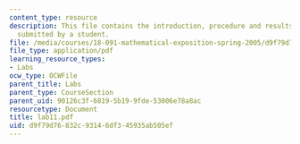 ```yaml
---
content_type: resource
description: This file contains the introduction, procedure and results of an experiment
  submitted by a student.
file: /media/courses/18-091-mathematical-exposition-spring-2005/d9f79d76832c93146df345935ab505ef_lab11.pdf
file_type: application/pdf
learning_resource_types:
- Labs
ocw_type: OCWFile
parent_title: Labs
parent_type: CourseSection
parent_uid: 90126c3f-6819-5b19-9fde-53006e78a8ac
resourcetype: Document
title: lab11.pdf
uid: d9f79d76-832c-9314-6df3-45935ab505ef
---
```

